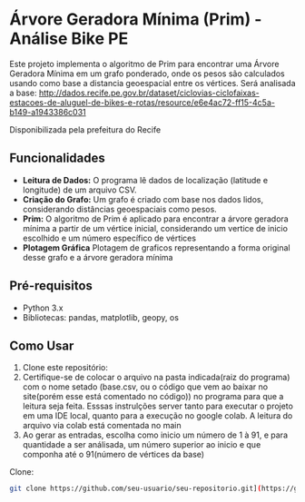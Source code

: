 # Árvore Geradora Mínima (Prim) - Análise Bike PE

Este projeto implementa o algoritmo de Prim para encontrar uma Árvore Geradora Mínima em um grafo ponderado, onde os pesos são calculados usando como base a distancia geoespacial entre os vértices. Será analisada a base: http://dados.recife.pe.gov.br/dataset/ciclovias-ciclofaixas-estacoes-de-aluguel-de-bikes-e-rotas/resource/e6e4ac72-ff15-4c5a-b149-a1943386c031

Disponibilizada pela prefeitura do Recife

## Funcionalidades

- **Leitura de Dados:** O programa lê dados de localização (latitude e longitude) de um arquivo CSV.
- **Criação do Grafo:** Um grafo é criado com base nos dados lidos, considerando distâncias geoespaciais como pesos.
- **Prim:** O algoritmo de Prim é aplicado para encontrar a árvore geradora mínima a partir de um vértice inicial, considerando um vertice de inicio escolhido e um número específico de vértices
- **Plotagem Gráfica** Plotagem de graficos representando a forma original desse grafo e a árvore geradora mínima

## Pré-requisitos

- Python 3.x
- Bibliotecas: pandas, matplotlib, geopy, os

## Como Usar

1. Clone este repositório:
2. Certifique-se de colocar o arquivo na pasta indicada(raiz do programa) com o nome setado (base.csv, ou o código que vem ao baixar no site(porém esse está comentado no código)) no programa para que a leitura seja feita.
    Esssas instrulções server tanto para executar o projeto em uma IDE local, quanto para a execução no google colab. A leitura do arquivo via colab está comentada no main
3. Ao gerar as entradas, escolha como inicio um número de 1 à 91, e para quantidade a ser análisada, um número superior ao inicio e que componha até o 91(número de vértices da base)

Clone:
```bash
git clone https://github.com/seu-usuario/seu-repositorio.git](https://github.com/Vini1979/Lista-6---Projetinho-Grafos-.git)https://github.com/Vini1979/Lista-6---Projetinho-Grafos-.git 
